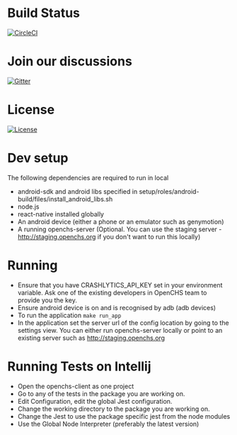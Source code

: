 # Build Status
[![CircleCI](https://circleci.com/gh/OpenCHS/openchs-client.svg?style=svg)](https://circleci.com/gh/OpenCHS/openchs-client)

# Join our discussions
[![Gitter](https://badges.gitter.im/gitterHQ/gitter.svg)](https://gitter.im/openchs/openchs)

# License
[![License](https://img.shields.io/badge/license-AGPL-green.svg?style=flat)](https://github.com/openchs/openchs-client/blob/master/LICENSE)

# Dev setup
 The following dependencies are required to run in local
 - android-sdk and android libs specified in setup/roles/android-build/files/install_android_libs.sh
 - node.js
 - react-native installed globally
 - An android device (either a phone or an emulator such as genymotion)
 - A running openchs-server (Optional. You can use the staging server - http://staging.openchs.org if you don't want to run this locally)

# Running
 - Ensure that you have CRASHLYTICS_API_KEY set in your environment variable. Ask one of the existing developers in OpenCHS team to provide you the key.
 - Ensure android device is on and is recognised by adb (adb devices)
 - To run the application `make run_app`
 - In the application set the server url of the config location by going to the settings view.
 You can either run openchs-server locally or point to an existing server such as http://staging.openchs.org

# Running Tests on Intellij
- Open the openchs-client as one project
- Go to any of the tests in the package you are working on.
- Edit Configuration, edit the global Jest configuration.
- Change the working directory to the package you are working on.
- Change the Jest to use the package specific jest from the node modules
- Use the Global Node Interpreter (preferably the latest version) 
